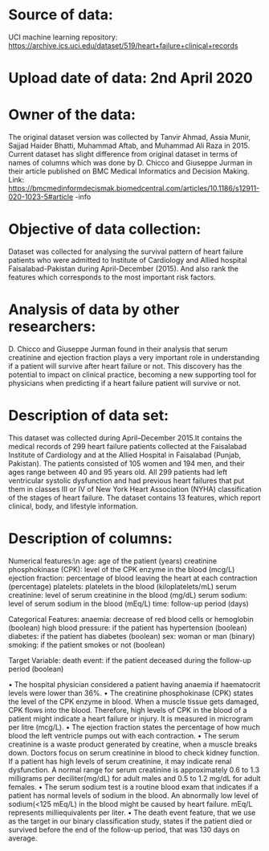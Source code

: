 # Source of data:
UCI machine learning repository: https://archive.ics.uci.edu/dataset/519/heart+failure+clinical+records

# Upload date of data: 2nd April 2020

# Owner of the data:
The original dataset version was collected by Tanvir Ahmad, Assia Munir, Sajjad Haider Bhatti, Muhammad Aftab, and Muhammad Ali Raza in 2015.
Current dataset has slight difference from original dataset in terms of names of columns which was done by D. Chicco and Giuseppe Jurman in their article published on BMC Medical Informatics and Decision Making.
Link: https://bmcmedinformdecismak.biomedcentral.com/articles/10.1186/s12911-020-1023-5#article -info

# Objective of data collection:
Dataset was collected for analysing the survival pattern of heart failure patients who were admitted to Institute of Cardiology and Allied hospital Faisalabad-Pakistan during April-December (2015).
And also rank the features which corresponds to the most important risk factors.

# Analysis of data by other researchers:
D. Chicco and Giuseppe Jurman found in their analysis that serum creatinine and ejection fraction plays a very important role in understanding if a patient will survive after heart failure or not. This discovery has the potential to impact on clinical practice, becoming a new supporting tool for physicians when predicting if a heart failure patient will survive or not.

# Description of data set:
This dataset was collected during April–December 2015.It contains the medical records of 299 heart failure patients collected at the Faisalabad Institute of Cardiology and at the Allied Hospital in Faisalabad (Punjab, Pakistan). The patients consisted of 105 women and 194 men, and their ages range between 40 and 95 years old. All 299 patients had left ventricular systolic dysfunction and had previous heart failures that put them in classes III or IV of New York Heart Association (NYHA) classification of the stages of heart failure. 
The dataset contains 13 features, which report clinical, body, and lifestyle information.

# Description of columns:
Numerical features:\n
age: age of the patient (years)
creatinine phosphokinase (CPK): level of the CPK enzyme in the blood (mcg/L)
ejection fraction: percentage of blood leaving the heart at each contraction (percentage)
platelets: platelets in the blood (kiloplatelets/mL)
serum creatinine: level of serum creatinine in the blood (mg/dL)
serum sodium: level of serum sodium in the blood (mEq/L)
time: follow-up period (days)

Categorical Features:
anaemia: decrease of red blood cells or hemoglobin (boolean)
high blood pressure: if the patient has hypertension (boolean)
diabetes: if the patient has diabetes (boolean)
sex: woman or man (binary)
smoking: if the patient smokes or not (boolean)

Target Variable:
death event: if the patient deceased during the follow-up period (boolean)

•	The hospital physician considered a patient having anaemia if haematocrit levels were lower than 36%.
•	The creatinine phosphokinase (CPK) states the level of the CPK enzyme in blood. When a muscle tissue gets damaged, CPK flows into the blood. Therefore, high levels of CPK in the blood of a patient might indicate a heart failure or injury. It is measured in microgram per litre (mcg/L).
•	The ejection fraction states the percentage of how much blood the left ventricle pumps out with each contraction.
•	The serum creatinine is a waste product generated by creatine, when a muscle breaks down. Doctors focus on serum creatinine in blood to check kidney function. If a patient has high levels of serum creatinine, it may indicate renal dysfunction. A normal range for serum creatinine is approximately 0.6 to 1.3 milligrams per deciliter(mg/dL) for adult males and 0.5 to 1.2 mg/dL for adult females.
•	The serum sodium test is a routine blood exam that indicates if a patient has normal levels of sodium in the blood. An abnormally low level of sodium(<125 mEq/L) in the blood might be caused by heart failure. mEq/L represents milliequivalents per liter. 
•	The death event feature, that we use as the target in our binary classification study, states if the patient died or survived before the end of the follow-up period, that was 130 days on average.
